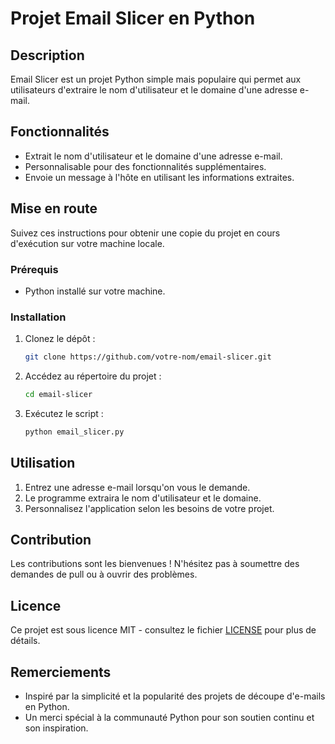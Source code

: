 # Projet Email Slicer en Python

## Description
Email Slicer est un projet Python simple mais populaire qui permet aux utilisateurs d'extraire le nom d'utilisateur et le domaine d'une adresse e-mail.

## Fonctionnalités
- Extrait le nom d'utilisateur et le domaine d'une adresse e-mail.
- Personnalisable pour des fonctionnalités supplémentaires.
- Envoie un message à l'hôte en utilisant les informations extraites.

## Mise en route
Suivez ces instructions pour obtenir une copie du projet en cours d'exécution sur votre machine locale.

### Prérequis
- Python installé sur votre machine.

### Installation
1. Clonez le dépôt :
    ```bash
    git clone https://github.com/votre-nom/email-slicer.git
    ```

2. Accédez au répertoire du projet :
    ```bash
    cd email-slicer
    ```

3. Exécutez le script :
    ```bash
    python email_slicer.py
    ```

## Utilisation
1. Entrez une adresse e-mail lorsqu'on vous le demande.
2. Le programme extraira le nom d'utilisateur et le domaine.
3. Personnalisez l'application selon les besoins de votre projet.

## Contribution
Les contributions sont les bienvenues ! N'hésitez pas à soumettre des demandes de pull ou à ouvrir des problèmes.

## Licence
Ce projet est sous licence MIT - consultez le fichier [LICENSE](LICENSE) pour plus de détails.

## Remerciements
- Inspiré par la simplicité et la popularité des projets de découpe d'e-mails en Python.
- Un merci spécial à la communauté Python pour son soutien continu et son inspiration.
